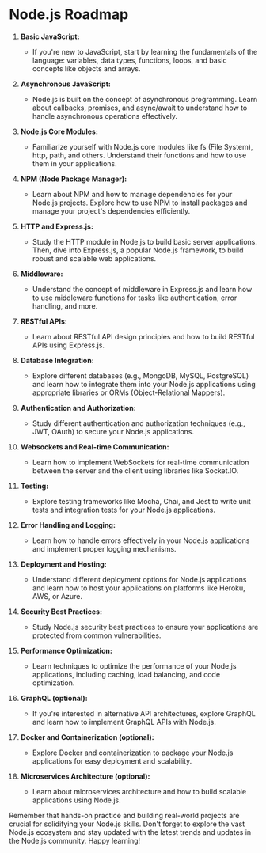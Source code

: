 # Node.js Roadmap

1. **Basic JavaScript:**
   - If you're new to JavaScript, start by learning the fundamentals of the language: variables, data types, functions, loops, and basic concepts like objects and arrays.
   

2. **Asynchronous JavaScript:**
   - Node.js is built on the concept of asynchronous programming. Learn about callbacks, promises, and async/await to understand how to handle asynchronous operations effectively.

3. **Node.js Core Modules:**
   - Familiarize yourself with Node.js core modules like fs (File System), http, path, and others. Understand their functions and how to use them in your applications.

4. **NPM (Node Package Manager):**
   - Learn about NPM and how to manage dependencies for your Node.js projects. Explore how to use NPM to install packages and manage your project's dependencies efficiently.

5. **HTTP and Express.js:**
   - Study the HTTP module in Node.js to build basic server applications. Then, dive into Express.js, a popular Node.js framework, to build robust and scalable web applications.

6. **Middleware:**
   - Understand the concept of middleware in Express.js and learn how to use middleware functions for tasks like authentication, error handling, and more.

7. **RESTful APIs:**
   - Learn about RESTful API design principles and how to build RESTful APIs using Express.js.

8. **Database Integration:**
   - Explore different databases (e.g., MongoDB, MySQL, PostgreSQL) and learn how to integrate them into your Node.js applications using appropriate libraries or ORMs (Object-Relational Mappers).

9. **Authentication and Authorization:**
   - Study different authentication and authorization techniques (e.g., JWT, OAuth) to secure your Node.js applications.

10. **Websockets and Real-time Communication:**
    - Learn how to implement WebSockets for real-time communication between the server and the client using libraries like Socket.IO.

11. **Testing:**
    - Explore testing frameworks like Mocha, Chai, and Jest to write unit tests and integration tests for your Node.js applications.

12. **Error Handling and Logging:**
    - Learn how to handle errors effectively in your Node.js applications and implement proper logging mechanisms.

13. **Deployment and Hosting:**
    - Understand different deployment options for Node.js applications and learn how to host your applications on platforms like Heroku, AWS, or Azure.

14. **Security Best Practices:**
    - Study Node.js security best practices to ensure your applications are protected from common vulnerabilities.

15. **Performance Optimization:**
    - Learn techniques to optimize the performance of your Node.js applications, including caching, load balancing, and code optimization.

16. **GraphQL (optional):**
    - If you're interested in alternative API architectures, explore GraphQL and learn how to implement GraphQL APIs with Node.js.

17. **Docker and Containerization (optional):**
    - Explore Docker and containerization to package your Node.js applications for easy deployment and scalability.

18. **Microservices Architecture (optional):**
    - Learn about microservices architecture and how to build scalable applications using Node.js.

Remember that hands-on practice and building real-world projects are crucial for solidifying your Node.js skills. Don't forget to explore the vast Node.js ecosystem and stay updated with the latest trends and updates in the Node.js community. Happy learning!
